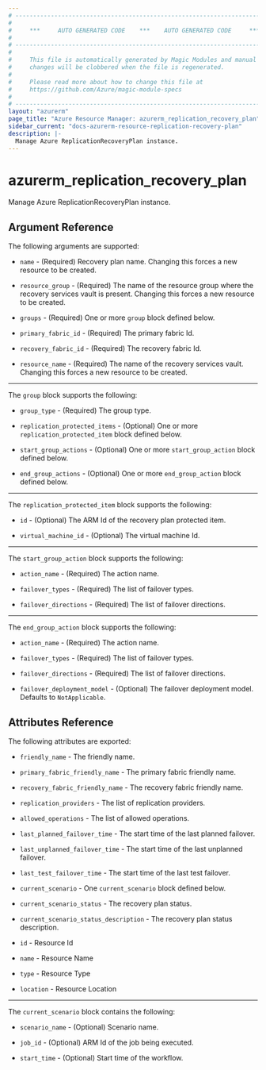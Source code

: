 ```yaml
---
# ----------------------------------------------------------------------------
#
#     ***     AUTO GENERATED CODE    ***    AUTO GENERATED CODE     ***
#
# ----------------------------------------------------------------------------
#
#     This file is automatically generated by Magic Modules and manual
#     changes will be clobbered when the file is regenerated.
#
#     Please read more about how to change this file at
#     https://github.com/Azure/magic-module-specs
#
# ----------------------------------------------------------------------------
layout: "azurerm"
page_title: "Azure Resource Manager: azurerm_replication_recovery_plan"
sidebar_current: "docs-azurerm-resource-replication-recovery-plan"
description: |-
  Manage Azure ReplicationRecoveryPlan instance.
---
```


# azurerm_replication_recovery_plan

Manage Azure ReplicationRecoveryPlan instance.


## Argument Reference

The following arguments are supported:

* `name` - (Required) Recovery plan name. Changing this forces a new resource to be created.

* `resource_group` - (Required) The name of the resource group where the recovery services vault is present. Changing this forces a new resource to be created.

* `groups` - (Required) One or more `group` block defined below.

* `primary_fabric_id` - (Required) The primary fabric Id.

* `recovery_fabric_id` - (Required) The recovery fabric Id.

* `resource_name` - (Required) The name of the recovery services vault. Changing this forces a new resource to be created.

---

The `group` block supports the following:

* `group_type` - (Required) The group type.

* `replication_protected_items` - (Optional) One or more `replication_protected_item` block defined below.

* `start_group_actions` - (Optional) One or more `start_group_action` block defined below.

* `end_group_actions` - (Optional) One or more `end_group_action` block defined below.


---

The `replication_protected_item` block supports the following:

* `id` - (Optional) The ARM Id of the recovery plan protected item.

* `virtual_machine_id` - (Optional) The virtual machine Id.

---

The `start_group_action` block supports the following:

* `action_name` - (Required) The action name.

* `failover_types` - (Required) The list of failover types.

* `failover_directions` - (Required) The list of failover directions.

---

The `end_group_action` block supports the following:

* `action_name` - (Required) The action name.

* `failover_types` - (Required) The list of failover types.

* `failover_directions` - (Required) The list of failover directions.

* `failover_deployment_model` - (Optional) The failover deployment model. Defaults to `NotApplicable`.

## Attributes Reference

The following attributes are exported:

* `friendly_name` - The friendly name.

* `primary_fabric_friendly_name` - The primary fabric friendly name.

* `recovery_fabric_friendly_name` - The recovery fabric friendly name.

* `replication_providers` - The list of replication providers.

* `allowed_operations` - The list of allowed operations.

* `last_planned_failover_time` - The start time of the last planned failover.

* `last_unplanned_failover_time` - The start time of the last unplanned failover.

* `last_test_failover_time` - The start time of the last test failover.

* `current_scenario` - One `current_scenario` block defined below.

* `current_scenario_status` - The recovery plan status.

* `current_scenario_status_description` - The recovery plan status description.

* `id` - Resource Id

* `name` - Resource Name

* `type` - Resource Type

* `location` - Resource Location


---

The `current_scenario` block contains the following:

* `scenario_name` - (Optional) Scenario name.

* `job_id` - (Optional) ARM Id of the job being executed.

* `start_time` - (Optional) Start time of the workflow.
